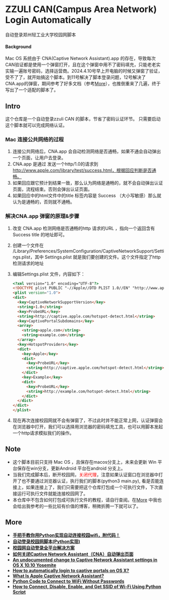# ZZULI CAN(Campus Area Network) Login Automatically
自动登录郑州轻工业大学校园网脚本

#### Background

Mac OS 系统由于 CNA(Captive Network Assistant).app 的存在，导致每次CAN验证都是使用一个弹窗打开，且在这个弹窗中用不了密码填充，只能老老实实输一遍账号密码，选择运营商。2024.4.10号早上开电脑的时候又弹窗了验证，受不了了，就开始搞这个脚本。到11号解决了脚本登录问题，12号解决了 CNA.app的弹窗，期间参考了好多文档（参考<a href="#more">More</a>），也推倒重来了几遍，终于写出了一个适配的脚本了。

## Intro
这个仓库是一个自动登录zzuli CAN 的脚本，节省了密码认证环节。
只需要启动这个脚本就可以完成网络认证。

### Mac 连接公共网络的过程

1. 连接公共网络后，CNA.app 会自动检测网络是否通畅，如果不通会自动弹出一个页面，让用户去登录。
1. CNA.app 是通过 发送一个http/1.0的请求到 http://www.apple.com/library/test/success.html，根据回应判断是否通畅。
1. 如果回应跟它预计到结果一致，那么认为网络是通畅的，就不会自动弹出认证页面，流程结束。否则会弹出认证页面。
1. 如果回应中的html文件中的title 标签内容是 Success （大小写敏感）那么就认为是通畅的，否则就不通畅。

### 解决CNA.app 弹窗的原理&步骤

1. 改变 CNA.app 检测网络是否通畅的http 请求的URL ，指向一个返回含有 Success title 的地址即可。

2. 创建一个文件在 /Library/Preferences/SystemConfiguration/CaptiveNetworkSupport/Settings.plist，其中 Settings.plist 就是我们要创建的文件。这个文件指定了http检测请求的地址

3. 编辑Settings.plist 文件，内容如下：

   ```html
   <?xml version="1.0" encoding="UTF-8"?>
   <!DOCTYPE plist PUBLIC "-//Apple//DTD PLIST 1.0//EN" "http://www.apple.com/DTDs/PropertyList.dtd">
   <plist version="1.0">
   <dict>
     <key>CaptiveNetworkSupportVersion</key>
     <string>1.0</string>
     <key>ProbeURL</key>
     <string>http://captive.apple.com/hotspot-detect.html</string>
     <key>CaptivePortalSubdomains</key>
     <array>
       <string>apple.com</string>
       <string>example.com</string>
     </array>
     <key>HotspotProviders</key>
     <dict>
       <key>Apple</key>
       <dict>
         <key>ProbeURL</key>
         <string>http://captive.apple.com/hotspot-detect.html</string>
       </dict>
       <key>Example</key>
       <dict>
         <key>ProbeURL</key>
         <string>http://example.com/hotspot-detect.html</string>
       </dict>
     </dict>
   </dict>
   </plist>
   ```

4. 现在再次连接校园网就不会有弹窗了，不过此时并不能正常上网，认证弹窗会在浏览器中打开，我们可以选择用浏览器的密码填充工具，也可以用脚本发起一个http请求模拟我们的操作。

## Note

* 这个脚本目前只支持 Mac OS ，且保存在macos分支上，未来会更新 Win 平台保存在win分支，更新Android 平台在android 分支上。
* 当我们完成脚本后，断开校园网，<span style="color:red">关闭代理</span>，注意如果认证窗口在浏览器中打开了也不要通过浏览器认证，执行我们的脚本(python3 main.py), 看是否能连接上，如果连接上了，我们只需要把这个仓库打包成一个可执行文件，下次直接运行可执行文件就能连接校园网了。
* 本仓库中不包含如何打包成可执行文件的教程，请自行查阅。在<a href="#more">More</a> 中我也会给出我参考的一些比较有价值的博客，稍微折腾一下就可以了。

## <a id="more">More</a>

* **[手把手教你用Python实现自动连接校园wifi，附代码！](https://zhuanlan.zhihu.com/p/530081384)**
* **[自动登录校园网脚本(Python实现)](https://zhuanlan.zhihu.com/p/370801224)**
* **[校园网自动登录全平台解决方案](https://zhuanlan.zhihu.com/p/364016452)**
* **[如何关闭Captive Network Assistant（CNA）自动弹出页面](https://discussionschinese.apple.com/thread/44410?sortBy=best)**
* **[An undocumented change to Captive Network Assistant settings in OS X 10.10 Yosemite](https://grahamrpugh.com/2014/10/29/undocumented-change-to-captive-network-assistant-settings-in-yosemite.html)**
* **[How to automatically login to captive portals on OS X?](https://apple.stackexchange.com/questions/45418/how-to-automatically-login-to-captive-portals-on-os-x)**
* **[What Is Apple Captive Network Assistant?](https://www.securew2.com/blog/what-is-apple-captive-network-assistant)**
* **[Python Code to Connect to WiFi Without Passwords](https://codepal.ai/code-generator/query/2TyG8NyN/python-code-to-connect-to-wifi-without-passwords)**
* **[How to Connect, Disable, Enable, and Get SSID of Wi-Fi Using Python Script](https://studygyaan.com/python-programming/disabling-and-enabling-wi-fi-option-using-python)**

